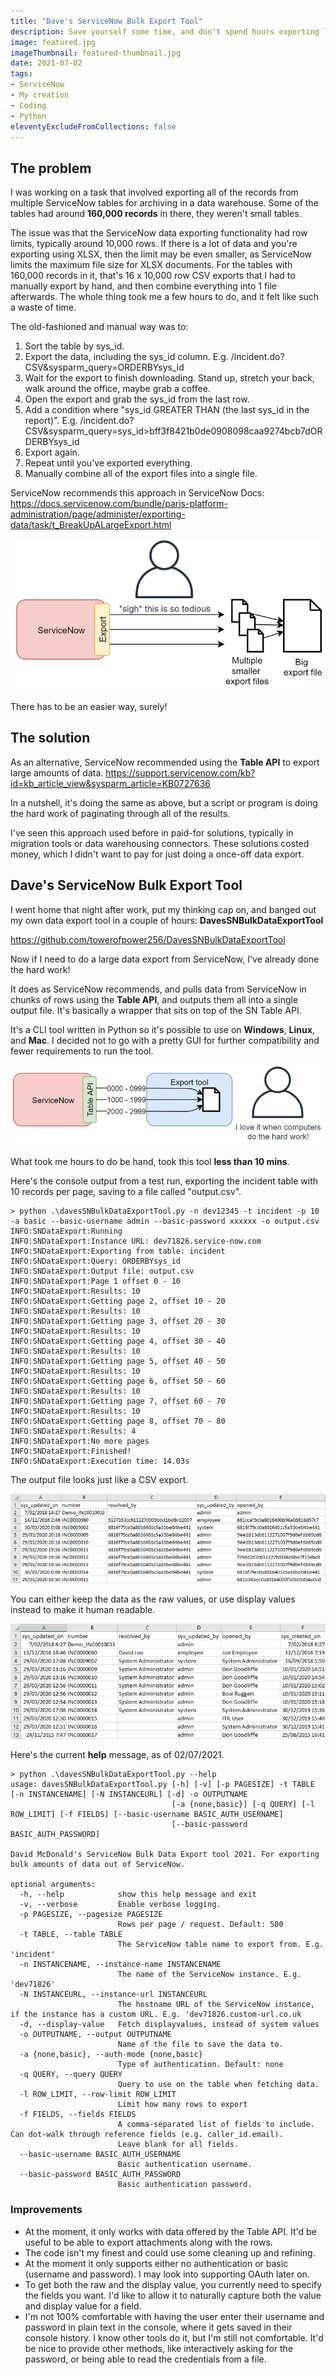 ```yaml
---
title: "Dave's ServiceNow Bulk Export Tool"
description: Save yourself some time, and don't spend hours exporting large exports of data out of ServiceNow like I did. To help me out, I wrote a cool little tool to export bulk amounts of data out of ServiceNow all at once, instead of combining smaller exports from the same table one-at-a-time.
image: featured.jpg
imageThumbnail: featured-thumbnail.jpg
date: 2021-07-02
tags:
- ServiceNow
- My creation
- Coding
- Python
eleventyExcludeFromCollections: false
---
```


## The problem
I was working on a task that involved exporting all of the records from multiple ServiceNow tables for archiving in a data warehouse. Some of the tables had around **160,000 records** in there, they weren't small tables.

The issue was that the ServiceNow data exporting functionality had row limits, typically around 10,000 rows. If there is a lot of data and you're exporting using XLSX, then the limit may be even smaller, as ServiceNow limits the maximum file size for XLSX documents. For the tables with 160,000 records in it, that's 16 x 10,000 row CSV exports that I had to manually export by hand, and then combine everything into 1 file afterwards. The whole thing took me a few hours to do, and it felt like such a waste of time.

The old-fashioned and manual way was to:
1. Sort the table by sys_id.
1. Export the data, including the sys_id column.
    E.g. /incident.do?CSV&sysparm_query=ORDERBYsys_id
1. Wait for the export to finish downloading. Stand up, stretch your back, walk around the office, maybe grab a coffee.
1. Open the export and grab the sys_id from the last row.
1. Add a condition where "sys_id GREATER THAN (the last sys_id in the report)".
    E.g. /incident.do?CSV&sysparm_query=sys_id>bff3f8421b0de0908098caa9274bcb7dORDERBYsys_id
1. Export again.
1. Repeat until you've exported everything.
1. Manually combine all of the export files into a single file.

ServiceNow recommends this approach in ServiceNow Docs:
https://docs.servicenow.com/bundle/paris-platform-administration/page/administer/exporting-data/task/t_BreakUpALargeExport.html

[![manual-export-process.png](manual-export-process.png)](manual-export-process.png)

There has to be an easier way, surely!

## The solution
As an alternative, ServiceNow recommended using the **Table API** to export large amounts of data.
https://support.servicenow.com/kb?id=kb_article_view&sysparm_article=KB0727636

In a nutshell, it's doing the same as above, but a script or program is doing the hard work of paginating through all of the results.

I've seen this approach used before in paid-for solutions, typically in migration tools or data warehousing connectors. These solutions costed money, which I didn't want to pay for just doing a once-off data export.

## Dave's ServiceNow Bulk Export Tool
I went home that night after work, put my thinking cap on, and banged out my own data export tool in a couple of hours: **DavesSNBulkDataExportTool**

https://github.com/towerofpower256/DavesSNBulkDataExportTool

Now if I need to do a large data export from ServiceNow, I've already done the hard work!

It does as ServiceNow recommends, and pulls data from ServiceNow in chunks of rows using the **Table API**, and outputs them all into a single output file. It's basically a wrapper that sits on top of the SN Table API.

It's a CLI tool written in Python so it's possible to use on **Windows**, **Linux**, and **Mac**. I decided not to go with a pretty GUI for further compatibility and fewer requirements to run the tool.

[![The export process](tool-export-process.png)](tool-export-process.png)

What took me hours to do be hand, took this tool **less than 10 mins**.

Here's the console output from a test run, exporting the incident table with 10 records per page, saving to a file called "output.csv".

```
> python .\davesSNBulkDataExportTool.py -n dev12345 -t incident -p 10 -a basic --basic-username admin --basic-password xxxxxx -o output.csv
INFO:SNDataExport:Running
INFO:SNDataExport:Instance URL: dev71826.service-now.com
INFO:SNDataExport:Exporting from table: incident
INFO:SNDataExport:Query: ORDERBYsys_id
INFO:SNDataExport:Output file: output.csv
INFO:SNDataExport:Page 1 offset 0 - 10
INFO:SNDataExport:Results: 10
INFO:SNDataExport:Getting page 2, offset 10 - 20
INFO:SNDataExport:Results: 10
INFO:SNDataExport:Getting page 3, offset 20 - 30
INFO:SNDataExport:Results: 10
INFO:SNDataExport:Getting page 4, offset 30 - 40
INFO:SNDataExport:Results: 10
INFO:SNDataExport:Getting page 5, offset 40 - 50
INFO:SNDataExport:Results: 10
INFO:SNDataExport:Getting page 6, offset 50 - 60
INFO:SNDataExport:Results: 10
INFO:SNDataExport:Getting page 7, offset 60 - 70
INFO:SNDataExport:Results: 10
INFO:SNDataExport:Getting page 8, offset 70 - 80
INFO:SNDataExport:Results: 4
INFO:SNDataExport:No more pages
INFO:SNDataExport:Finished!
INFO:SNDataExport:Execution time: 14.03s
```

The output file looks just like a CSV export.

[![CSV Example](sample-raw.png)](sample-raw.png)

You can either keep the data as the raw values, or use display values instead to make it human readable.

[![CSV Example, with display values](sample-display.png)](sample-display.png)

Here's the current **help** message, as of 02/07/2021.

```
> python .\davesSNBulkDataExportTool.py --help 
usage: davesSNBulkDataExportTool.py [-h] [-v] [-p PAGESIZE] -t TABLE [-n INSTANCENAME] [-N INSTANCEURL] [-d] -o OUTPUTNAME
                                    [-a {none,basic}] [-q QUERY] [-l ROW_LIMIT] [-f FIELDS] [--basic-username BASIC_AUTH_USERNAME]       
                                    [--basic-password BASIC_AUTH_PASSWORD]

David McDonald's ServiceNow Bulk Data Export tool 2021. For exporting bulk amounts of data out of ServiceNow.

optional arguments:
  -h, --help            show this help message and exit
  -v, --verbose         Enable verbose logging.
  -p PAGESIZE, --pagesize PAGESIZE
                        Rows per page / request. Default: 500
  -t TABLE, --table TABLE
                        The ServiceNow table name to export from. E.g. 'incident'
  -n INSTANCENAME, --instance-name INSTANCENAME
                        The name of the ServiceNow instance. E.g. 'dev71826'
  -N INSTANCEURL, --instance-url INSTANCEURL
                        The hostname URL of the ServiceNow instance, if the instance has a custom URL. E.g. 'dev71826.custom-url.co.uk   
  -d, --display-value   Fetch displayvalues, instead of system values
  -o OUTPUTNAME, --output OUTPUTNAME
                        Name of the file to save the data to.
  -a {none,basic}, --auth-mode {none,basic}
                        Type of authentication. Default: none
  -q QUERY, --query QUERY
                        Query to use on the table when fetching data.
  -l ROW_LIMIT, --row-limit ROW_LIMIT
                        Limit how many rows to export
  -f FIELDS, --fields FIELDS
                        A comma-separated list of fields to include. Can dot-walk through reference fields (e.g. caller_id.email).       
                        Leave blank for all fields.
  --basic-username BASIC_AUTH_USERNAME
                        Basic authentication username.
  --basic-password BASIC_AUTH_PASSWORD
                        Basic authentication password.
```


### Improvements
* At the moment, it only works with data offered by the Table API. It'd be useful to be able to export attachments along with the rows.
* The code isn't my finest and could use some cleaning up and refining.
* At the moment it only supports either no authentication or basic (username and password). I may look into supporting OAuth later on.
* To get both the raw and the display value, you currently need to specify the fields you want. I'd like to allow it to naturally capture both the value and display value for a field.
* I'm not 100% comfortable with having the user enter their username and password in plain text in the console, where it gets saved in their console history. I know other tools do it, but I'm still not comfortable. It'd be nice to provide other methods, like interactively asking for the password, or being able to read the credentials from a file.
